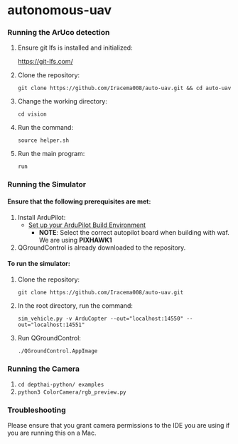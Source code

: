 # autonomous-uav

### Running the ArUco detection
1. Ensure git lfs is installed and initialized:

    https://git-lfs.com/
2. Clone the repository:

    `git clone https://github.com/Iracema008/auto-uav.git && cd auto-uav`
3. Change the working directory:

    `cd vision`
4. Run the command:

    `source helper.sh`
5. Run the main program:

    `run`


### Running the Simulator
#### Ensure that the following prerequisites are met:
1. Install ArduPilot:
    - [Set up your ArduPilot Build Environment](https://ardupilot.org/dev/docs/building-setup-linux.html#building-setup-linux)
      - **NOTE**: Select the correct autopilot board when building with waf. We are using **PIXHAWK1**
2. QGroundControl is already downloaded to the repository.
#### To run the simulator:
1. Clone the repository: 

    `git clone https://github.com/Iracema008/auto-uav.git`

2. In the root directory, run the command:

    `sim_vehicle.py -v ArduCopter --out="localhost:14550" --out="localhost:14551"`
3. Run QGroundControl:

    `./QGroundControl.AppImage`

### Running the Camera
1. 
    `cd depthai-python/ examples`
2. 
    `python3 ColorCamera/rgb_preview.py`


### Troubleshooting

Please ensure that you grant camera permissions to the IDE you are using if you are running this on a Mac.
